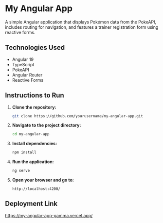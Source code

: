 # My Angular App

A simple Angular application that displays Pokémon data from the PokeAPI, includes routing for navigation, and features a trainer registration form using reactive forms.

## Technologies Used

- Angular 19
- TypeScript
- PokeAPI
- Angular Router
- Reactive Forms

## Instructions to Run

1. **Clone the repository:**

    ```bash
    git clone https://github.com/yourusername/my-angular-app.git
    ```

2. **Navigate to the project directory:**

    ```bash
    cd my-angular-app
    ```

3. **Install dependencies:**

    ```bash
    npm install
    ```

4. **Run the application:**

    ```bash
    ng serve
    ```

5. **Open your browser and go to:**

    ```
    http://localhost:4200/
    ```

## Deployment Link
https://my-angular-app-gamma.vercel.app/    